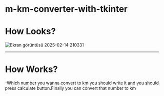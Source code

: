 # m-km-converter-with-tkinter

<h1>How Looks?</h1>

![Ekran görüntüsü 2025-02-14 210331](https://github.com/user-attachments/assets/9ac88910-8660-4f62-a7f2-36d381d9a39d)

<hr/>

<h1>How Works?</h1>
-Which number you wanna convert to km you should write it and you should press calculate button.Finally you can convert that number to km

